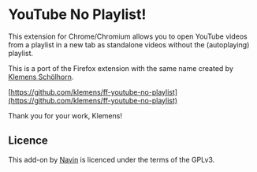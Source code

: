 # YouTube No Playlist!

This extension for Chrome/Chromium allows you to open YouTube videos from a playlist
in a new tab as standalone videos without the (autoplaying) playlist.

This is a port of the Firefox extension with the same name created by [Klemens Schölhorn](https://klemens.schoelhorn.eu/).

[https://github.com/klemens/ff-youtube-no-playlist](https://github.com/klemens/ff-youtube-no-playlist)

Thank you for your work, Klemens!

## Licence

This add-on by [Navin](https://github.com/navin09) is licenced under the terms of the GPLv3.

[amo]: https://addons.mozilla.org/
